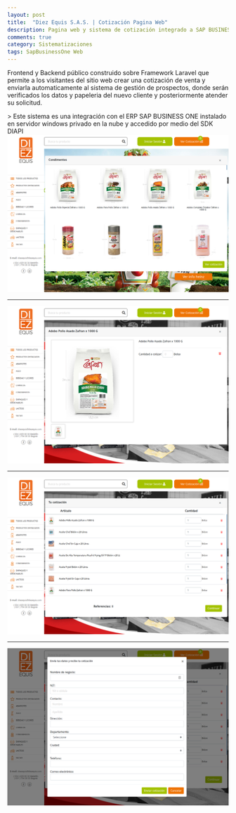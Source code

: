 ```yaml
---
layout: post
title:  "Diez Equis S.A.S. | Cotización Pagina Web"
description: Pagina web y sistema de cotización integrado a SAP BUSINESS ONE
comments: true
category: Sistematizaciones
tags: SapBusinessOne Web
---
```

<p>Frontend y Backend público construido sobre Framework Laravel que permite a los visitantes del sitio web crear una cotización de venta y enviarla automaticamente al sistema de gestión de prospectos, donde serán verificados los datos y papeleria del nuevo cliente y posteriormente atender su solicitud.</p>
> Este sistema es una integración con el ERP SAP BUSINESS ONE instalado en servidor windows privado en la nube y accedido por medio del SDK DIAPI

<img src="/public/imgs/proyectos/diezequis1.png" />
<hr>
<img src="/public/imgs/proyectos/diezequis2.png" /> 
<hr>
<img src="/public/imgs/proyectos/diezequis3.png" /> 
<hr>
<img src="/public/imgs/proyectos/diezequis4.png" /> 
